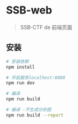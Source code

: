 # SSB-web

> SSB-CTF de 前端页面

## 安装

``` bash
# 安装依赖
npm install

# 开启服务localhost:8080
npm run dev

# 编译
npm run build

# 编译 -不生成分析图
npm run build --report
```
